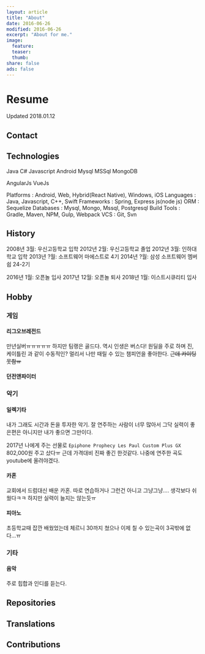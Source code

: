 ```yaml
---
layout: article
title: "About"
date: 2016-06-26
modified: 2016-06-26
excerpt: "About for me."
image:
  feature:
  teaser:
  thumb:
share: false
ads: false
---
```


# Resume

Updated 2018.01.12

## Contact

## Technologies

Java
C#
Javascript
Android
Mysql
MSSql
MongoDB

AngularJs
VueJs

Platforms : Android, Web, Hybrid(React Native), Windows, iOS
Languages : Java, Javascript, C++, Swift
Frameworks : Spring, Express js(node js)
ORM : Sequelize
Databases : Mysql, Mongo, Mssql, Postgresql
Build Tools : Gradle, Maven, NPM, Gulp, Webpack
VCS : Git, Svn

## History

2008년 3월: 우신고등학교 입학
2012년 2월: 우신고등학교 졸업
2012년 3월: 인하대학교 입학
2013년 ?월: 소프트웨어 마에스트로 4기
2014년 ?월: 삼성 소프트웨어 멤버쉽 24-2기

2016년 1월: 오픈놀 입사
2017년 12월: 오픈놀 퇴사
2018년 1월: 이스트시큐리티 입사

## Hobby

### 게임

#### 리그오브레전드

만년실버ㅠㅠㅠㅠㅠ 하지만 팀랭은 골드다. 역시 인생은 버스다!
원딜을 주로 하며 진, 케이틀린 과 같이 수동적인? 멀리서 나만 때릴 수 있는 챔피언을 좋아한다. ~~근데 카이팅 못함ㅠ~~

#### 던전앤파이터

### 악기

#### 일렉기타

내가 그래도 시간과 돈을 투자한 악기.
잘 연주하는 사람이 너무 많아서 그닥 실력이 좋은편은 아니지만 내가 좋으면 그만이다.

2017년 나에게 주는 선물로 `Epiphone Prophecy Les Paul Custom Plus GX` 802,000원 주고 샀다ㅠ
근데 가격대비 진짜 좋긴 한것같다. 나중에 연주한 곡도 youtube에 올려야겠다.

#### 카혼

교회에서 드럼대신 배운 카혼. 따로 연습하거나 그런건 아니고 그냥그냥....
생각보다 쉬웠다ㅋㅋ 하지만 실력이 늘지는 않는듯ㅠ

#### 피아노

초등학교때 잡깐 배웠었는데 체르니 30까지 쳤으나 이제 칠 수 있는곡이 3곡밖에 없다...ㅠ

### 기타

#### 음악

주로 힙합과 인디를 듣는다.

## Repositories

## Translations

## Contributions
